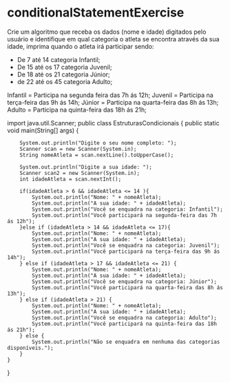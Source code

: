 # conditionalStatementExercise
Crie um algoritmo que receba os dados (nome e idade) digitados pelo usuário e identifique em qual categoria o atleta se encontra através da sua idade, imprima quando o atleta irá participar sendo:  

- De 7 até 14 categoria Infantil; 
- De 15 até os 17 categoria Juvenil; 
- De 18 até os 21 categoria Júnior; 
- de 22 até os 45 categoria Adulto;  

Infantil = Participa na segunda feira das 7h ás 12h; 
Juvenil = Participa na terça-feira das 9h ás 14h; 
Júnior = Participa na quarta-feira das 8h ás 13h; 
Adulto = Participa na quinta-feira das 18h ás 21h;

import java.util.Scanner;
public class EstruturasCondicionais {
    public static void main(String[] args) {

        System.out.println("Digite o seu nome completo: ");
        Scanner scan = new Scanner(System.in);
        String nomeAtleta = scan.nextLine().toUpperCase();

        System.out.println("Digite a sua idade: ");
        Scanner scan2 = new Scanner(System.in);
        int idadeAtleta = scan.nextInt();

        if(idadeAtleta > 6 && idadeAtleta <= 14 ){
            System.out.println("Nome: " + nomeAtleta);
            System.out.println("A sua idade: " + idadeAtleta);
            System.out.println("Você se enquadra na categoria: Infantil");
            System.out.println("Você participará na segunda-feira das 7h ás 12h");
        }else if (idadeAtleta > 14 && idadeAtleta <= 17){
            System.out.println("Nome: " + nomeAtleta);
            System.out.println("A sua idade: " + idadeAtleta);
            System.out.println("Você se enquadra na categoria: Juvenil");
            System.out.println("Você participará na terça-feira das 9h ás 14h");
        } else if (idadeAtleta > 17 && idadeAtleta <= 21) {
            System.out.println("Nome: " + nomeAtleta);
            System.out.println("A sua idade: " + idadeAtleta);
            System.out.println("Você se enquadra na categoria: Júnior");
            System.out.println("Você participará na quarta-feira das 8h ás 13h");
        } else if (idadeAtleta > 21) {
            System.out.println("Nome: " + nomeAtleta);
            System.out.println("A sua idade: " + idadeAtleta);
            System.out.println("Você se enquadra na categoria: Adulto");
            System.out.println("Você participará na quinta-feira das 18h ás 21h");
        } else {
            System.out.println("Não se enquadra em nenhuma das categorias disponíveis.");
        }
    }
}
